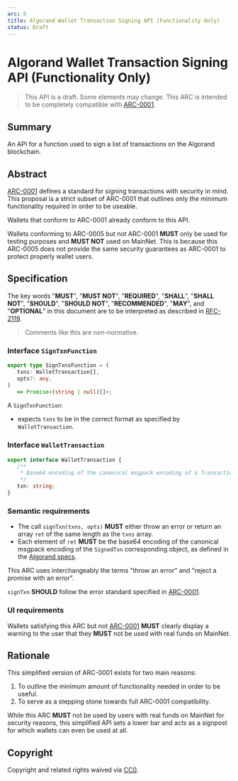 ```yaml
---
arc: 5
title: Algorand Wallet Transaction Signing API (Functionality Only)
status: Draft
---
```


# Algorand Wallet Transaction Signing API (Functionality Only)

> This API is a draft.
> Some elements may change.
> This ARC is intended to be completely compatible with [ARC-0001](arc-0001.md).

## Summary

An API for a function used to sign a list of transactions on the Algorand blockchain.

## Abstract

[ARC-0001](arc-0001.md) defines a standard for signing transactions with security in mind. This proposal is a strict subset of ARC-0001 that outlines only the minimum functionality required in order to be useable.

Wallets that conform to ARC-0001 already conform to this API.

Wallets conforming to ARC-0005 but not ARC-0001 **MUST** only be used for testing purposes and **MUST NOT** used on MainNet.
This is because this ARC-0005 does not provide the same security guarantees as ARC-0001 to protect properly wallet users.

## Specification

The key words "**MUST**", "**MUST NOT**", "**REQUIRED**", "**SHALL**", "**SHALL NOT**", "**SHOULD**", "**SHOULD NOT**", "**RECOMMENDED**", "**MAY**", and "**OPTIONAL**" in this document are to be interpreted as described in [RFC-2119](https://www.ietf.org/rfc/rfc2119.txt).

> Comments like this are non-normative.

### Interface `SignTxnFunction`

```ts
export type SignTxnsFunction = (
   txns: WalletTransaction[],
   opts?: any,
)
   => Promise<(string | null)[]>;
```

A `SignTxnFunction`:
* expects `txns` to be in the correct format as specified by `WalletTransaction`.

### Interface `WalletTransaction`

```ts
export interface WalletTransaction {
   /**
    * Base64 encoding of the canonical msgpack encoding of a Transaction.
    */
   txn: string;
}
```

### Semantic requirements

* The call `signTxn(txns, opts)` **MUST** either throw an error or return an array `ret` of the same length as the `txns` array.
* Each element of `ret` **MUST** be the base64 encoding of the canonical msgpack encoding of the `SignedTxn` corresponding object, as defined in the [Algorand specs](https://github.com/algorandfoundation/specs).

This ARC uses interchangeably the terms "throw an error" and "reject a promise with an error".

`signTxn` **SHOULD** follow the error standard specified in [ARC-0001](arc-0001.md).

### UI requirements

Wallets satisfying this ARC but not [ARC-0001](arc-0001.md) **MUST** clearly display a warning to the user that they **MUST** not be used with real funds on MainNet.

## Rationale

This simplified version of ARC-0001 exists for two main reasons:

1. To outline the minimum amount of functionality needed in order to be useful.
2. To serve as a stepping stone towards full ARC-0001 compatibility.

While this ARC **MUST** not be used by users with real funds on MainNet for security reasons, this simplified API sets a lower bar and acts as a signpost for which wallets can even be used at all.

## Copyright

Copyright and related rights waived via [CC0](https://creativecommons.org/publicdomain/zero/1.0/).
